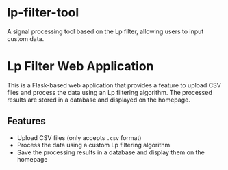 # lp-filter-tool
A signal processing tool based on the Lp filter, allowing users to input custom data.
# Lp Filter Web Application

This is a Flask-based web application that provides a feature to upload CSV files and process the data using an Lp filtering algorithm. The processed results are stored in a database and displayed on the homepage.

## Features

- Upload CSV files (only accepts `.csv` format)
- Process the data using a custom Lp filtering algorithm
- Save the processing results in a database and display them on the homepage

